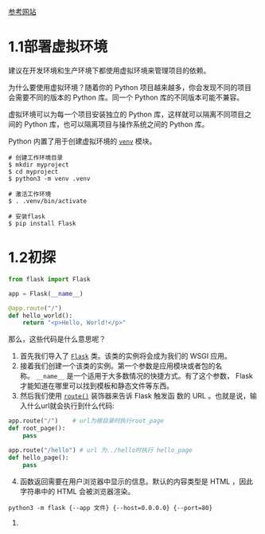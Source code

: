 
[参考网站](https://dormousehole.readthedocs.io/en/latest/installation.html)

# 1.1部署虚拟环境

建议在开发环境和生产环境下都使用虚拟环境来管理项目的依赖。

为什么要使用虚拟环境？随着你的 Python 项目越来越多，你会发现不同的项目 会需要不同的版本的 Python 库。同一个 Python 库的不同版本可能不兼容。

虚拟环境可以为每一个项目安装独立的 Python 库，这样就可以隔离不同项目之 间的 Python 库，也可以隔离项目与操作系统之间的 Python 库。

Python 内置了用于创建虚拟环境的 [`venv`](https://docs.python.org/3/library/venv.html#module-venv "(in Python v3.11)") 模块。

```shell
# 创建工作环境目录
$ mkdir myproject
$ cd myproject
$ python3 -m venv .venv

# 激活工作环境
$ . .venv/bin/activate

# 安装flask
$ pip install Flask
```

# 1.2初探

```python
from flask import Flask

app = Flask(__name__)

@app.route("/")
def hello_world():
    return "<p>Hello, World!</p>"
```

那么，这些代码是什么意思呢？

1. 首先我们导入了 [`Flask`](https://dormousehole.readthedocs.io/en/latest/api.html#flask.Flask "flask.Flask") 类。该类的实例将会成为我们的 WSGI 应用。
2. 接着我们创建一个该类的实例。第一个参数是应用模块或者包的名称。 `__name__` 是一个适用于大多数情况的快捷方式。有了这个参数， Flask 才能知道在哪里可以找到模板和静态文件等东西。
3. 然后我们使用 [`route()`](https://dormousehole.readthedocs.io/en/latest/api.html#flask.Flask.route "flask.Flask.route") 装饰器来告诉 Flask 触发函 数的 URL 。也就是说，输入什么url就会执行到什么代码:
```python
app.route("/")    # url为根目录时执行root_page
def root_page():
	pass

app.route("/hello") # url 为../hello时执行 hello_page
def hello_page():
	pass
```
4. 函数返回需要在用户浏览器中显示的信息。默认的内容类型是 HTML ，因此 字符串中的 HTML 会被浏览器渲染。

```shell
python3 -m flask {--app 文件} {--host=0.0.0.0} {--port=80}
```
1. 